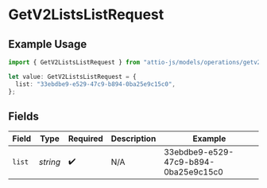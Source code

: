 # GetV2ListsListRequest

## Example Usage

```typescript
import { GetV2ListsListRequest } from "attio-js/models/operations/getv2listslist.js";

let value: GetV2ListsListRequest = {
  list: "33ebdbe9-e529-47c9-b894-0ba25e9c15c0",
};
```

## Fields

| Field                                | Type                                 | Required                             | Description                          | Example                              |
| ------------------------------------ | ------------------------------------ | ------------------------------------ | ------------------------------------ | ------------------------------------ |
| `list`                               | *string*                             | :heavy_check_mark:                   | N/A                                  | 33ebdbe9-e529-47c9-b894-0ba25e9c15c0 |